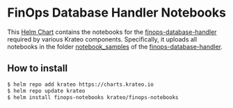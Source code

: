 # FinOps Database Handler Notebooks
This [Helm Chart](https://helm.sh/docs/topics/charts/) contains the notebooks for the [finops-database-handler](https://github.com/krateoplatformops/finops-database-handler) required by various Krateo components. Specifically, it uploads all notebooks in the folder [notebook_samples](https://github.com/krateoplatformops/finops-database-handler/tree/0.4.5/notebook_samples) of the [finops-database-handler](https://github.com/krateoplatformops/finops-database-handler).

## How to install

```sh
$ helm repo add krateo https://charts.krateo.io
$ helm repo update krateo
$ helm install finops-notebooks krateo/finops-notebooks
```
